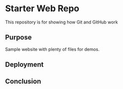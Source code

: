 # Starter Web Repo

This repository is for showing how Git and GitHub work

## Purpose

Sample website with plenty of files for demos.

## Deployment

## Conclusion